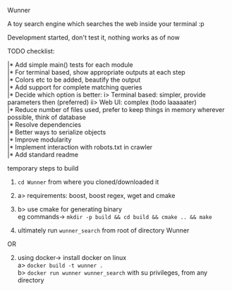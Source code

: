 Wunner

A toy search engine which searches the web inside your terminal :p

Development started, don't test it, nothing works as of now

TODO checklist:

|* Add simple main() tests for each module  
|* For terminal based, show appropriate outputs at each step  
|* Colors etc to be added, beautify the output  
|* Add support for complete matching queries  
|* Decide which option is better: i> Terminal based: simpler, provide parameters then (preferred) ii> Web UI: complex (todo laaaaater)   
|* Reduce number of files used, prefer to keep things in memory wherever possible, think of database  
|* Resolve dependencies  
|* Better ways to serialize objects  
|* Improve modularity  
|* Implement interaction with robots.txt in crawler  
|* Add standard readme  

temporary steps to build   

1. `cd Wunner` from where you cloned/downloaded it   

2. a> requirements: boost, boost regex, wget and cmake  
2. b> use cmake for generating binary  
eg commands-> `mkdir -p build && cd build && cmake .. && make`  

3. ultimately run `wunner_search` from root of directory Wunner

OR

2. using docker-> install docker on linux   
   a> `docker build -t wunner .`  
   b> `docker run wunner wunner_search` with su privileges, from any directory

